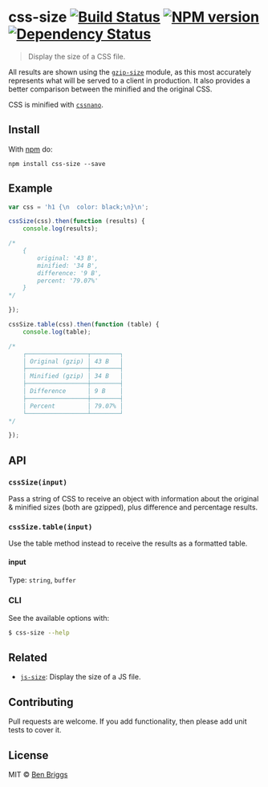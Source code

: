 # css-size [![Build Status](https://travis-ci.org/ben-eb/css-size.svg?branch=master)][ci] [![NPM version](https://badge.fury.io/js/css-size.svg)][npm] [![Dependency Status](https://gemnasium.com/ben-eb/css-size.svg)][deps]

> Display the size of a CSS file.

All results are shown using the [`gzip-size`] module, as this most accurately
represents what will be served to a client in production. It also provides a
better comparison between the minified and the original CSS.

CSS is minified with [`cssnano`].


## Install

With [npm](https://npmjs.org/package/css-size) do:

```
npm install css-size --save
```


## Example

```js
var css = 'h1 {\n  color: black;\n}\n';

cssSize(css).then(function (results) {
    console.log(results);

/*
    {
        original: '43 B',
        minified: '34 B',
        difference: '9 B',
        percent: '79.07%'
    }
*/

});

cssSize.table(css).then(function (table) {
    console.log(table);

/*
    ┌─────────────────┬────────┐
    │ Original (gzip) │ 43 B   │
    ├─────────────────┼────────┤
    │ Minified (gzip) │ 34 B   │
    ├─────────────────┼────────┤
    │ Difference      │ 9 B    │
    ├─────────────────┼────────┤
    │ Percent         │ 79.07% │
    └─────────────────┴────────┘
*/

});
```


## API

### `cssSize(input)`

Pass a string of CSS to receive an object with information about the original &
minified sizes (both are gzipped), plus difference and percentage results.

### `cssSize.table(input)`

Use the table method instead to receive the results as a formatted table.

#### input

Type: `string`, `buffer`

### CLI

See the available options with:

```sh
$ css-size --help
```


## Related

* [`js-size`]: Display the size of a JS file.


## Contributing

Pull requests are welcome. If you add functionality, then please add unit tests
to cover it.


## License

MIT © [Ben Briggs](http://beneb.info)


[ci]:          https://travis-ci.org/ben-eb/css-size
[deps]:        https://gemnasium.com/ben-eb/css-size
[npm]:         http://badge.fury.io/js/css-size

[`cssnano`]:   https://github.com/ben-eb/cssnano
[`js-size`]:   https://github.com/lukekarrys/js-size
[`gzip-size`]: https://github.com/sindresorhus/gzip-size
